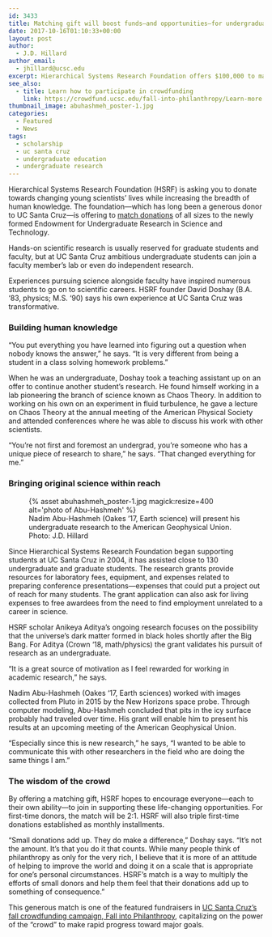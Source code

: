```yaml
---
id: 3433
title: Matching gift will boost funds—and opportunities—for undergraduates doing research
date: 2017-10-16T01:10:33+00:00
layout: post
author:
  - J.D. Hillard
author_email:
  - jhillard@ucsc.edu
excerpt: Hierarchical Systems Research Foundation offers $100,000 to match donations supporting scientific research by undergraduates
see_also:
  - title: Learn how to participate in crowdfunding
    link: https://crowdfund.ucsc.edu/fall-into-philanthropy/Learn-more.html
thumbnail_image: abuhashmeh_poster-1.jpg
categories:
  - Featured
  - News
tags:
  - scholarship
  - uc santa cruz
  - undergraduate education
  - undergraduate research
---
```

Hierarchical Systems Research Foundation (HSRF) is asking you to donate towards changing young scientists’ lives while increasing the breadth of human knowledge. The foundation—which has long been a generous donor to UC Santa Cruz—is offering to [match donations](https://crowdfund.ucsc.edu/?cfpage=project&project_id=17079) of all sizes to the newly formed Endowment for Undergraduate Research in Science and Technology.

Hands-on scientific research is usually reserved for graduate students and faculty, but at UC Santa Cruz ambitious undergraduate students can join a faculty member’s lab or even do independent research.

Experiences pursuing science alongside faculty have inspired numerous students to go on to scientific careers. HSRF founder David Doshay (B.A. ‘83, physics; M.S. ‘90) says his own experience at UC Santa Cruz was transformative.

### Building human knowledge

“You put everything you have learned into figuring out a question when nobody knows the answer,” he says. “It is very different from being a student in a class solving homework problems.”

When he was an undergraduate, Doshay took a teaching assistant up on an offer to continue another student’s research. He found himself working in a lab pioneering the branch of science known as Chaos Theory. In addition to working on his own on an experiment in fluid turbulence, he gave a lecture on Chaos Theory at the annual meeting of the American Physical Society and attended conferences where he was able to discuss his work with other scientists.

“You’re not first and foremost an undergrad, you’re someone who has a unique piece of research to share,” he says. “That changed everything for me.”

### Bringing original science within reach

<figure class="inline-image left">
{% asset abuhashmeh_poster-1.jpg magick:resize=400 alt='photo of Abu-Hashmeh' %}
<figcaption>Nadim Abu-Hashmeh (Oakes &#8217;17, Earth science) will present his undergraduate research to the American Geophysical Union. Photo: J.D. Hillard</figcaption></figure>

Since Hierarchical Systems Research Foundation began supporting students at UC Santa Cruz in 2004, it has assisted close to 130 undergraduate and graduate students. The research grants provide resources for laboratory fees, equipment, and expenses related to preparing conference presentations—expenses that could put a project out of reach for many students. The grant application can also ask for living expenses to free awardees from the need to find employment unrelated to a career in science.

HSRF scholar Anikeya Aditya’s ongoing research focuses on the possibility that the universe’s dark matter formed in black holes shortly after the Big Bang. For Aditya (Crown ‘18, math/physics) the grant validates his pursuit of research as an undergraduate.

“It is a great source of motivation as I feel rewarded for working in academic research,” he says.

Nadim Abu-Hashmeh (Oakes ‘17, Earth sciences) worked with images collected from Pluto in 2015 by the New Horizons space probe. Through computer modeling, Abu-Hashmeh concluded that pits in the icy surface probably had traveled over time. His grant will enable him to present his results at an upcoming meeting of the American Geophysical Union.

“Especially since this is new research,” he says, “I wanted to be able to communicate this with other researchers in the field who are doing the same things I am.”

### The wisdom of the crowd

By offering a matching gift, HSRF hopes to encourage everyone—each to their own ability—to join in supporting these life-changing opportunities. For first-time donors, the match will be 2:1. HSRF will also triple first-time donations established as monthly installments.

“Small donations add up. They do make a difference,” Doshay says. “It’s not the amount. It’s that you do it that counts. While many people think of philanthropy as only for the very rich, I believe that it is more of an attitude of helping to improve the world and doing it on a scale that is appropriate for one’s personal circumstances. HSRF’s match is a way to multiply the efforts of small donors and help them feel that their donations add up to something of consequence.”

This generous match is one of the featured fundraisers in [UC Santa Cruz’s fall crowdfunding campaign, Fall into Philanthropy](https://crowdfund.ucsc.edu/?cfpage=explore&cat_id=5054), capitalizing on the power of the “crowd” to make rapid progress toward major goals.
